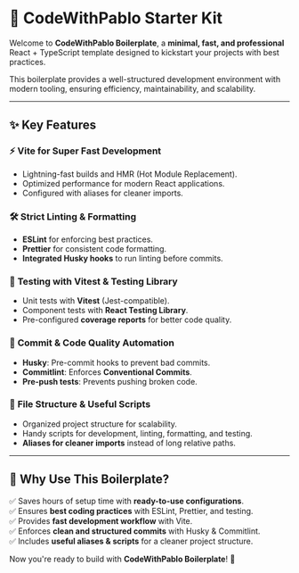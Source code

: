 # 🚀 CodeWithPablo Starter Kit

Welcome to **CodeWithPablo Boilerplate**, a **minimal, fast, and professional** React + TypeScript template designed to kickstart your projects with best practices.

This boilerplate provides a well-structured development environment with modern tooling, ensuring efficiency, maintainability, and scalability.

---

## ✨ **Key Features**

### ⚡ **Vite for Super Fast Development**

- Lightning-fast builds and HMR (Hot Module Replacement).
- Optimized performance for modern React applications.
- Configured with aliases for cleaner imports.

### 🛠 **Strict Linting & Formatting**

- **ESLint** for enforcing best practices.
- **Prettier** for consistent code formatting.
- **Integrated Husky hooks** to run linting before commits.

### 🧪 **Testing with Vitest & Testing Library**

- Unit tests with **Vitest** (Jest-compatible).
- Component tests with **React Testing Library**.
- Pre-configured **coverage reports** for better code quality.

### 🔗 **Commit & Code Quality Automation**

- **Husky**: Pre-commit hooks to prevent bad commits.
- **Commitlint**: Enforces **Conventional Commits**.
- **Pre-push tests**: Prevents pushing broken code.

### 📂 **File Structure & Useful Scripts**

- Organized project structure for scalability.
- Handy scripts for development, linting, formatting, and testing.
- **Aliases for cleaner imports** instead of long relative paths.

---

## 📌 **Why Use This Boilerplate?**

✅ Saves hours of setup time with **ready-to-use configurations**.  
✅ Ensures **best coding practices** with ESLint, Prettier, and testing.  
✅ Provides **fast development workflow** with Vite.  
✅ Enforces **clean and structured commits** with Husky & Commitlint.  
✅ Includes **useful aliases & scripts** for a cleaner project structure.

Now you're ready to build with **CodeWithPablo Boilerplate**! 🚀
